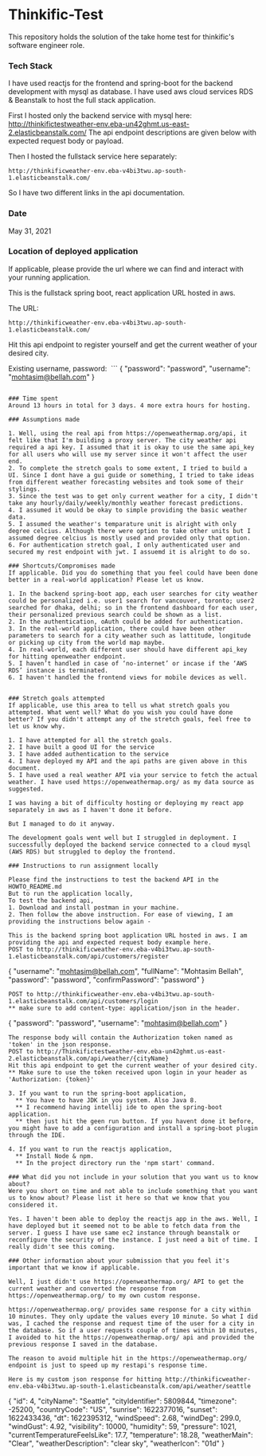 # Thinkific-Test
This repository holds the solution of the take home test for thinkific's software engineer role.

### Tech Stack
I have used reactjs for the frontend and spring-boot for the backend development with mysql as database.
I have used aws cloud services RDS & Beanstalk to host the full stack application.

First I hosted only the backend service with mysql here: http://thinkifictestweather-env.eba-un42ghmt.us-east-2.elasticbeanstalk.com/
The api endpoint descriptions are given below with expected request body or payload.

Then I hosted the fullstack service here separately: 
```
http://thinkificweather-env.eba-v4bi3twu.ap-south-1.elasticbeanstalk.com/
```

So I have two different links in the api documentation.

### Date
May 31, 2021

### Location of deployed application

If applicable, please provide the url where we can find and interact with your running application.

This is the fullstack spring boot, react application URL hosted in aws. 

The URL: 

```
http://thinkificweather-env.eba-v4bi3twu.ap-south-1.elasticbeanstalk.com/
```

Hit this api endpoint to register yourself and get the current weather of your desired city.

Existing username, password:  ```
{
    "password": "password",
    "username": "mohtasim@bellah.com"
}
```

### Time spent
Around 13 hours in total for 3 days. 4 more extra hours for hosting.

### Assumptions made

1. Well, using the real api from https://openweathermap.org/api, it felt like that I'm building a proxy server. The city weather api required a api key. I assumed that it is okay to use the same api_key for all users who will use my server since it won't affect the user end.
2. To complete the stretch goals to some extent, I tried to build a UI. Since I dont have a gui guide or something, I tried to take ideas from different weather forecasting websites and took some of their stylings. 
3. Since the test was to get only current weather for a city, I didn't take any hourly/daily/weekly/monthly weather forecast predictions. 
4. I assumed it would be okay to simple providing the basic weather data. 
5. I assumed the weather's temparature unit is alright with only degree celcius. Although there were option to take other units but I assumed degree celcius is mostly used and provided only that option.
6. For authentication stretch goal, I only authenticated user and secured my rest endpoint with jwt. I assuemd it is alright to do so.   

### Shortcuts/Compromises made
If applicable. Did you do something that you feel could have been done better in a real-world application? Please let us know.

1. In the backend spring-boot app, each user searches for city weather could be personalized i.e. user1 search for vancouver, toronto; user2 searched for dhaka, delhi; so in the frontend dashboard for each user, their personalized previous search could be shown as a list.
2. In the authentication, oAuth could be added for authentication.
3. In the real-world application, there could have been other parameters to search for a city weather such as lattitude, longitude or picking up city from the world map maybe.
4. In real-world, each different user should have different api_key for hitting openweather endpoint.
5. I haven’t handled in case of ‘no-internet’ or incase if the ‘AWS RDS’ instance is terminated.
6. I haven't handled the frontend views for mobile devices as well.


### Stretch goals attempted
If applicable, use this area to tell us what stretch goals you attempted. What went well? What do you wish you could have done better? If you didn't attempt any of the stretch goals, feel free to let us know why.

1. I have attempted for all the stretch goals. 
2. I have built a good UI for the service
3. I have added authentication to the service
4. I have deployed my API and the api paths are given above in this document.
5. I have used a real weather API via your service to fetch the actual weather. I have used https://openweathermap.org/ as my data source as suggested.

I was having a bit of difficulty hosting or deploying my react app separately in aws as I haven't done it before.

But I managed to do it anyway.

The development goals went well but I struggled in deployment. I successfully deployed the backend service connected to a cloud mysql (AWS RDS) but struggled to deploy the frontend.

### Instructions to run assignment locally

Please find the instructions to test the backend API in the HOWTO_README.md 
But to run the application locally,
To test the backend api,
1. Download and install postman in your machine. 
2. Then follow the above instruction. For ease of viewing, I am providing the instructions below again - 

This is the backend spring boot application URL hosted in aws. I am providing the api and expected request body example here.
POST to http://thinkificweather-env.eba-v4bi3twu.ap-south-1.elasticbeanstalk.com/api/customers/register
```
{
    "username": "mohtasim@bellah.com",
    "fullName": "Mohtasim Bellah",
    "password": "password",
    "confirmPassword": "password"
}
```
POST to http://thinkificweather-env.eba-v4bi3twu.ap-south-1.elasticbeanstalk.com/api/customers/login
** make sure to add content-type: application/json in the header.
```
{
    "password": "password",
    "username": "mohtasim@bellah.com"
}
```
The response body will contain the Authorization token named as 'token' in the json response.
POST to http://Thinkifictestweather-env.eba-un42ghmt.us-east-2.elasticbeanstalk.com/api/weather/{cityName}
Hit this api endpoint to get the current weather of your desired city.
** Make sure to use the token received upon login in your header as 'Authorization: {token}'

3. If you want to run the spring-boot application, 
  ** You have to have JDK in you system. Also Java 8. 
  ** I recommend having intellij ide to open the spring-boot application.
  ** then just hit the geen run button. If you havent done it before, you might have to add a configuration and install a spring-boot plugin through the IDE.
  
4. If you want to run the reactjs application,
  ** Install Node & npm.
  ** In the project directory run the 'npm start' command. 
 
### What did you not include in your solution that you want us to know about?
Were you short on time and not able to include something that you want us to know about? Please list it here so that we know that you considered it.

Yes. I haven't been able to deploy the reactjs app in the aws. Well, I have deployed but it seemed not to be able to fetch data from the server. I guess I have use same ec2 instance through beanstalk or reconfigure the security of the instance. I just need a bit of time. I really didn't see this coming.

### Other information about your submission that you feel it's important that we know if applicable.

Well, I just didn't use https://openweathermap.org/ API to get the current weather and converted the response from https://openweathermap.org/ to my own custom response. 

https://openweathermap.org/ provides same response for a city within 10 minutes. They only update the values every 10 minute. So what I did was, I cached the response and request time of the user for a city in the database. So if a user requests couple of times within 10 minutes, I avoided to hit the https://openweathermap.org/ api and provided the previous response I saved in the database.

The reason to avoid multiple hit in the https://openweathermap.org/ endpoint is just to speed up my restapi's response time. 

Here is my custom json response for hitting http://thinkificweather-env.eba-v4bi3twu.ap-south-1.elasticbeanstalk.com/api/weather/seattle 

```
{
    "id": 4,
    "cityName": "Seattle",
    "cityIdentifier": 5809844,
    "timezone": -25200,
    "countryCode": "US",
    "sunrise": 1622377016,
    "sunset": 1622433436,
    "dt": 1622395312,
    "windSpeed": 2.68,
    "windDeg": 299.0,
    "windGust": 4.92,
    "visibility": 10000,
    "humidity": 59,
    "pressure": 1021,
    "currentTemperatureFeelsLike": 17.7,
    "temperature": 18.28,
    "weatherMain": "Clear",
    "weatherDescription": "clear sky",
    "weatherIcon": "01d"
}
```
